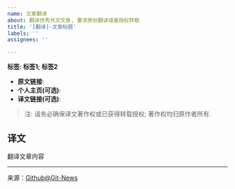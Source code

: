 ```yaml
---
name: 文章翻译
about: 翻译优秀外文文章, 要求原创翻译或者授权转载
title: '[翻译]-文章标题'
labels: ''
assignees: ''

---
```



**标签: 标签1; 标签2**

 - **原文链接**: 
 - **个人主页(可选)**: 
 - **译文链接(可选)**: 
>  注: 请务必确保译文著作权或已获得转载授权; 著作权均归原作者所有.


## 译文
 翻译文章内容 




[^_^]: # (请勿修改下面的内容, 感谢🙇‍🙇‍🙇‍!)
<!--
  Template: article_translated
  Updated: 2020/01/08
-->
* * * * * * * * * * * * * * * * * * * * * * * * * * * * * * * *
来源：[Github@Git-News](https://github.com/Git-News)

